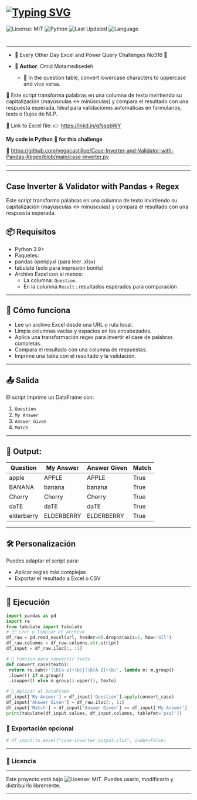 # [![Typing SVG](https://readme-typing-svg.herokuapp.com?font=Fira+Code&weight=700&size=25&duration=3000&pause=1000&color=FFFFFF&width=435&height=51&lines=%F0%9F%94%84+Case+Inverter+%26+Validator;+with+Pandas+%2B+Regex)](https://git.io/typing-svg)

![License: MIT](https://img.shields.io/badge/License-MIT-cyan.svg)
![Python](https://img.shields.io/badge/python-3.7%2B-blue)
![Last Updated](https://img.shields.io/github/last-commit/vegacastilloe/Case-Inverter-and-Validator-with-Pandas-Regex)
![Language](https://img.shields.io/badge/language-español-darkred)

#
---
- 🌟 Every Other Day Excel and Power Query Challenges No316 🌟
- 🌟 **Author**: Omid Motamedisedeh

    - 🔰 In the question table, convert lowercase characters to uppercase and vice versa.

 🔰 Este script transforma palabras en una columna de texto invirtiendo su capitalización (mayúsculas ↔ minúsculas) y compara el resultado con una respuesta esperada. Ideal para validaciones automáticas en formularios, tests o flujos de NLP.

 🔗 Link to Excel file:
 👉 https://lnkd.in/gfssqbWY

**My code in Python** 🐍 **for this challenge**

 🔗 https://github.com/vegacastilloe/Case-Inverter-and-Validator-with-Pandas-Regex/blob/main/case-inverter.py

---
---

## Case Inverter & Validator with Pandas + Regex

Este script transforma palabras en una columna de texto invirtiendo su capitalización (mayúsculas ↔ minúsculas) y compara el resultado con una respuesta esperada.



## 📦 Requisitos

- Python 3.9+
- Paquetes:
- pandas openpyxl (para leer .xlsx)
- tabulate (solo para impresión bonita)
- Archivo Excel con al menos:
    - La columna: `Question`.
    - En la columna `Result` : resultados esperados para comparación

---

## 🚀 Cómo funciona

- Lee un archivo Excel desde una URL o ruta local.
- Limpia columnas vacías y espacios en los encabezados.
- Aplica una transformación regex para invertir el case de palabras completas.
- Compara el resultado con una columna de respuestas.
- Imprime una tabla con el resultado y la validación.

---

## 📤 Salida

El script imprime un DataFrame con:

1. `Question`
2. `My Answer`
3. `Answer Given`
4. `Match`

---

## 🧹 Output:


|Question|My Answer|Answer Given|Match|
|--------|--------|--------|--------|
|apple|APPLE|APPLE|True|
|BANANA|banana|banana|True|
|Cherry|Cherry|Cherry|True|
|daTE|daTE|daTE|True|
|elderberry|ELDERBERRY|ELDERBERRY|True|

---

## 🛠️ Personalización

Puedes adaptar el script para:

- Aplicar reglas más complejas
- Exportar el resultado a Excel o CSV

---

## 🚀 Ejecución

```python
import pandas as pd
import re
from tabulate import tabulate
# 📦 Leer y limpiar el archivo
df_raw = pd.read_excel(url, header=0).dropna(axis=1, how='all')
df_raw.columns = df_raw.columns.str.strip()
df_input = df_raw.iloc[:, :1]

# 🧠 Funcion para convertir texto 
def convert_case(texto):
 return re.sub(r'(\b[a-z]+\b)|(\b[A-Z]+\b)', lambda m: m.group()
 .lower() if m.group()
 .isupper() else m.group().upper(), texto)

# 🚀 Aplicar al DataFrame
df_input['My Answer'] = df_input['Question'].apply(convert_case)
df_input['Answer Given'] = df_raw.iloc[:, 1:]
df_input['Match'] = df_input['Answer Given'] == df_input['My Answer']
print(tabulate(df_input.values, df_input.columns, tablefmt='psql'))
```

### 💾 Exportación opcional
```python
# df_input.to_excel("case-inverter_output.xlsx", index=False)
```
---
### 📄 Licencia
---
Este proyecto está bajo ![License: MIT](https://img.shields.io/badge/License-MIT-cyan.svg). Puedes usarlo, modificarlo y distribuirlo libremente.

---
